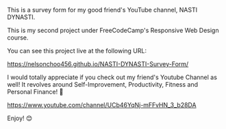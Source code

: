 This is a survey form for my good friend's YouTube channel, NASTI DYNASTI.

This is my second project under FreeCodeCamp's Responsive Web Design course.

You can see this project live at the following URL:

https://nelsonchoo456.github.io/NASTI-DYNASTI-Survey-Form/

I would totally appreciate if you check out my friend's Youtube Channel as well! It revolves around Self-Improvement, Productivity, Fitness and Personal Finance! 💪

https://www.youtube.com/channel/UCb46YqNj-mFFvHN_3_b28DA

Enjoy! 😊